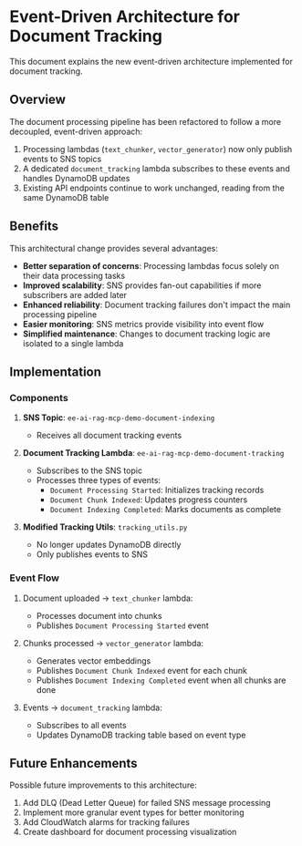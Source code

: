 # Event-Driven Architecture for Document Tracking

This document explains the new event-driven architecture implemented for document tracking.

## Overview

The document processing pipeline has been refactored to follow a more decoupled, event-driven approach:

1. Processing lambdas (`text_chunker`, `vector_generator`) now only publish events to SNS topics
2. A dedicated `document_tracking` lambda subscribes to these events and handles DynamoDB updates
3. Existing API endpoints continue to work unchanged, reading from the same DynamoDB table

## Benefits

This architectural change provides several advantages:

- **Better separation of concerns**: Processing lambdas focus solely on their data processing tasks
- **Improved scalability**: SNS provides fan-out capabilities if more subscribers are added later
- **Enhanced reliability**: Document tracking failures don't impact the main processing pipeline
- **Easier monitoring**: SNS metrics provide visibility into event flow
- **Simplified maintenance**: Changes to document tracking logic are isolated to a single lambda

## Implementation

### Components

1. **SNS Topic**: `ee-ai-rag-mcp-demo-document-indexing`
   - Receives all document tracking events

2. **Document Tracking Lambda**: `ee-ai-rag-mcp-demo-document-tracking`
   - Subscribes to the SNS topic
   - Processes three types of events:
     - `Document Processing Started`: Initializes tracking records
     - `Document Chunk Indexed`: Updates progress counters
     - `Document Indexing Completed`: Marks documents as complete

3. **Modified Tracking Utils**: `tracking_utils.py`
   - No longer updates DynamoDB directly
   - Only publishes events to SNS

### Event Flow

1. Document uploaded → `text_chunker` lambda:
   - Processes document into chunks
   - Publishes `Document Processing Started` event

2. Chunks processed → `vector_generator` lambda:
   - Generates vector embeddings
   - Publishes `Document Chunk Indexed` event for each chunk
   - Publishes `Document Indexing Completed` event when all chunks are done

3. Events → `document_tracking` lambda:
   - Subscribes to all events
   - Updates DynamoDB tracking table based on event type

## Future Enhancements

Possible future improvements to this architecture:

1. Add DLQ (Dead Letter Queue) for failed SNS message processing
2. Implement more granular event types for better monitoring
3. Add CloudWatch alarms for tracking failures
4. Create dashboard for document processing visualization